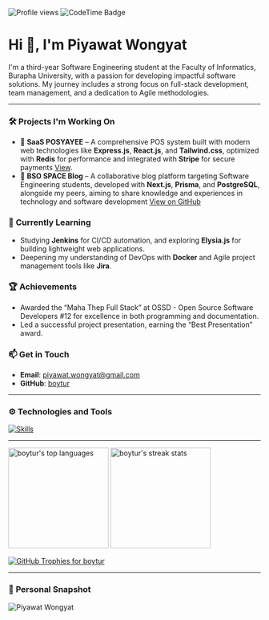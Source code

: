 ![Profile views](https://komarev.com/ghpvc/?username=boytur&label=Profile%20views&color=0e75b6&style=flat)
![CodeTime Badge](https://img.shields.io/endpoint?style=for-the-badge&color=222&url=https%3A%2F%2Fapi.codetime.dev%2Fshield%3Fid%3D24267%26project%3D%26in=0)

# Hi 👋, I'm Piyawat Wongyat

I'm a third-year Software Engineering student at the Faculty of Informatics, Burapha University, with a passion for developing impactful software solutions. My journey includes a strong focus on full-stack development, team management, and a dedication to Agile methodologies.

---

### 🛠️ **Projects I'm Working On**

- 📑 **SaaS POSYAYEE** – A comprehensive POS system built with modern web technologies like **Express.js**, **React.js**, and **Tailwind.css**, optimized with **Redis** for performance and integrated with **Stripe** for secure payments [View](https://posyayee.shop).
- 🤯 **BSO SPACE Blog** – A collaborative blog platform targeting Software Engineering students, developed with **Next.js**, **Prisma**, and **PostgreSQL**, alongside my peers, aiming to share knowledge and experiences in technology and software development [View on GitHub](https://github.com/BSO-Space)


### 🌱 **Currently Learning**
- Studying **Jenkins** for CI/CD automation, and exploring **Elysia.js** for building lightweight web applications.
- Deepening my understanding of DevOps with **Docker** and Agile project management tools like **Jira**.

### 🏆 **Achievements**
- Awarded the “Maha Thep Full Stack” at OSSD - Open Source Software Developers #12 for excellence in both programming and documentation.
- Led a successful project presentation, earning the “Best Presentation” award.

### 📫 **Get in Touch**
- **Email**: piyawat.wongyat@gmail.com
- **GitHub**: [boytur](https://github.com/boytur)

---

### ⚙️ **Technologies and Tools**

[![Skills](https://skillicons.dev/icons?i=typescript,js,java,html,css,php,react,svelte,laravel,nodejs,express,tailwind,bootstrap,java,lua,mongodb,mysql,postgresql,redis,figma,git,postman,docker,nginx,ubuntu)](https://skillicons.dev)


---

<div align="left">
  <img height="200px" src="https://github-readme-stats.vercel.app/api/top-langs?username=boytur&show_icons=true&locale=en&layout=compact" alt="boytur's top languages" />
  <img height="200px" src="https://github-readme-streak-stats.herokuapp.com/?user=boytur" alt="boytur's streak stats" />
</div>

<p align="left">
  <a href="https://github.com/ryo-ma/github-profile-trophy">
    <img src="https://github-profile-trophy.vercel.app/?username=boytur" alt="GitHub Trophies for boytur" />
  </a>
</p>

---

### 📸 **Personal Snapshot**
![Piyawat Wongyat](https://image.posyayee.shop/me.JPG)



